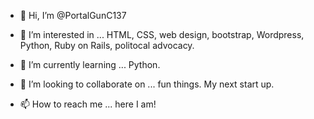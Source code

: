 - 👋 Hi, I’m @PortalGunC137

- 👀 I’m interested in ...
HTML, CSS, web design, bootstrap, Wordpress, Python, Ruby on Rails, politocal advocacy.

- 🌱 I’m currently learning ...
Python.

- 💞️ I’m looking to collaborate on ...
fun things. My next start up.

- 📫 How to reach me ...
here I am!

<!---
PortalGunC137/PortalGunC137 is a ✨ special ✨ repository because its `README.md` (this file) appears on your GitHub profile.
You can click the Preview link to take a look at your changes.
--->

